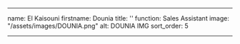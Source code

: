 ---

name: El Kaisouni
firstname: Dounia
title: ''
function: Sales Assistant
image: "/assets/images/DOUNIA.png"
alt: DOUNIA IMG
sort_order: 5

---